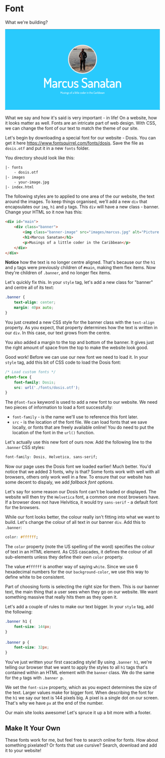 # Font

What we're building?

![Screenshot of completed step](screenshot06.png)

What we say and how it's said is very important \- in life! On a website, how it looks matter as well. Fonts are an intricate part of web design. With CSS, we can change the font of our text to match the theme of our site.

Let's begin by downloading a special font for our website \- Dosis. You can get it here <https://www.fontsquirrel.com/fonts/dosis>. Save the file as `dosis.otf` and put it in a new `fonts` folder.

You directory should look like this:

```plaintext
|- fonts
    - dosis.otf
|- images
    - your-image.jpg
|- index.html
```

The following styles are to applied to one area of the our website, the text around the images. To keep things organised, we'll add a new `div` that encapsulates our `img`, `h1` and `p` tags. This `div` will have a new class \- banner. Change your HTML so it now has this:

```html
<div id="main">
    <div class="banner">
        <img class="banner-image" src="images/marcus.jpg" alt="Picture of me" width="300px">
        <h1>Marcus Sanatan</h1>
        <p>Musings of a little coder in the Caribbean</p>
    </div>
</div>
```

**Notice** how the text is no longer centre aligned. That's because our the `h1` and `p` tags were previously children of `#main`, making them flex items. Now they're children of `.banner`, and no longer flex items.

Let's quickly fix this. In your `style` tag, let's add a new class for "banner" and centre all of its text:

```css
.banner {
    text-align: center;
    margin: 40px auto;
}
```

You just created a new CSS style for the banner class with the `text-align` property. As you expect, that property determines how the text is written in our `div`. In this case, our text grows from the centre.

You also added a margin to the top and bottom of the banner. It gives just the right amount of space from the top to make the website look good.

Good work! Before we can use our new font we need to load it. In your `style` tag, add this bit of CSS code to load the Dosis font:

```css
/* Load custom fonts */
@font-face {
    font-family: Dosis;
    src: url('./fonts/dosis.otf');
}
```

The `@font-face` keyword is used to add a new font to our website. We need two pieces of information to load a font successfully:

* `font-family` \- is the name we'll use to reference this font later.
* `src` \- is the location of the font file. We can load fonts that we save locally, or fonts that are freely available online! You do need to put the location of the font in the `url()` function.

Let's actually use this new font of ours now. Add the following line to the `.banner` CSS styles:

```css
font-family: Dosis, Helvetica, sans-serif;
```

Now our page uses the Dosis font we loaded earlier! Much better. You'd notice that we added 3 fonts, why is that? Some fonts work with well with all browsers, others only work well in a few. To ensure that our website has some decent to dispaly, we add *fallback font options*.

Let's say for some reason our Dosis font can't be loaded or displayed. The website will then try the `Helvetica` font, a common one most browsers have. If a browser does not have Helvitica, it would try `sans-serif` \- a default font for the browsers.

While our font looks better, the colour really isn't fitting into what we want to build. Let's change the colour of all text in our banner `div`. Add this to `.banner`:

```css
color: #ffffff;
```

The `color` property (note the US spelling of the word) specifies the colour of text in an HTML element. As CSS cascades, it defines the colour of all sub-elements unless they define their own `color` property.

The value `#ffffff` is another way of saying `white`. Since we use 6 hexadecimal numbers for the our `background-color`, we use this way to define white to be consistent.

Part of choosing fonts is selecting the right size for them. This is our banner text, the main thing that a user sees when they go on our website. We want something massive that really hits them as they open it.

Let's add a couple of rules to make our text bigger. In your `style` tag, add the following:

```css
.banner h1 {
    font-size: 144px;
}

.banner p {
    font-size: 32px;
}
```

You've just written your first cascading style! By using `.banner h1`, we're telling our browser that we want to apply the styles to all `h1` tags that's contained within an HTML element with the `banner` class. We do the same for the `p` tags with `.banner p`.

We set the `font-size` property, which as you expect determines the size of the text. Larger values make for bigger font. When describing the font for the `h1` we say our text is 144 pixels big. A pixel is a single dot on our screen. That's why we have `px` at the end of the number.

Our main site looks awesome! Let's spruce it up a bit more with a footer.

## Make It Your Own

These fonts work for me, but feel free to search online for fonts. How about something pixelated? Or fonts that use cursive? Search, download and add it to your website!
